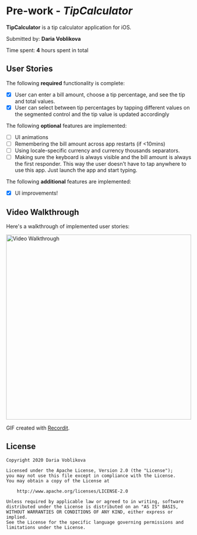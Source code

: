 # Pre-work - *TipCalculator*

**TipCalculator** is a tip calculator application for iOS.

Submitted by: **Daria Voblikova**

Time spent: **4** hours spent in total

## User Stories

The following **required** functionality is complete:

* [x] User can enter a bill amount, choose a tip percentage, and see the tip and total values.
* [x] User can select between tip percentages by tapping different values on the segmented control and the tip value is updated accordingly

The following **optional** features are implemented:

* [ ] UI animations
* [ ] Remembering the bill amount across app restarts (if <10mins)
* [ ] Using locale-specific currency and currency thousands separators.
* [ ] Making sure the keyboard is always visible and the bill amount is always the first responder. This way the user doesn't have to tap anywhere to use this app. Just launch the app and start typing.

The following **additional** features are implemented:

- [x] UI improvements!

## Video Walkthrough

Here's a walkthrough of implemented user stories:

<img src="https://user-images.githubusercontent.com/43226922/92316999-8c93cb00-efb0-11ea-9e5c-856486005f77.gif" title='Video Walkthrough' height='500' alt='Video Walkthrough'/>

GIF created with [Recordit](http://www.recordit.co/).

## License

    Copyright 2020 Daria Voblikova

    Licensed under the Apache License, Version 2.0 (the "License");
    you may not use this file except in compliance with the License.
    You may obtain a copy of the License at

        http://www.apache.org/licenses/LICENSE-2.0

    Unless required by applicable law or agreed to in writing, software
    distributed under the License is distributed on an "AS IS" BASIS,
    WITHOUT WARRANTIES OR CONDITIONS OF ANY KIND, either express or implied.
    See the License for the specific language governing permissions and
    limitations under the License.
